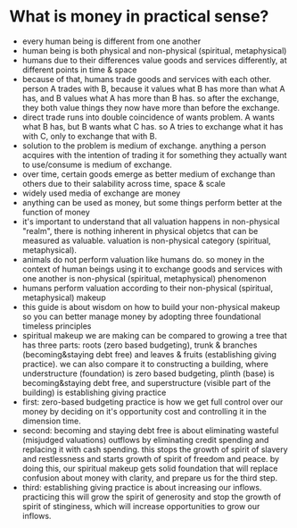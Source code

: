 # What is money in practical sense?

* every human being is different from one another
* human being is both physical and non-physical (spiritual, metaphysical)
* humans due to their differences value goods and services differently, at different points in time & space
* because of that, humans trade goods and services with each other. person A trades with B, because it values what B has more than what A has, and B values what A has more than B has. so after the exchange, they both value things they now have more than before the exchange.
* direct trade runs into double coincidence of wants problem. A wants what B has, but B wants what C has. so A tries to exchange what it has with C, only to exchange that with B.
* solution to the problem is medium of exchange. anything a person acquires with the intention of trading it for something they actually want to use/consume is medium of exchange.&#x20;
* over time, certain goods emerge as better medium of exchange than others due to their salability across time, space & scale
* widely used media of exchange are money
* anything can be used as money, but some things perform better at the function of money
* it's important to understand that all valuation happens in non-physical "realm", there is nothing inherent in physical objetcs that can be measured as valuable. valuation is non-physical category (spiritual, metaphysical).
* animals do not perform valuation like humans do. so money in the context of human beings using it to exchange goods and services with one another is non-physical (spiritual, metaphysical) phenomenon
* humans perform valuation according to their non-physical (spiritual, metaphysical) makeup
* this guide is about wisdom on how to build your non-physical makeup so you can better manage money by adopting three foundational timeless principles
* spiritual makeup we are making can be compared to growing a tree that has three parts: roots (zero based budgeting), trunk & branches (becoming\&staying debt free) and leaves & fruits (establishing giving practice). we can also compare it to constructing a building, where understructure (foundation) is zero based budgeting, plinth (base) is becoming\&staying debt free, and superstructure (visible part of the building) is establishing giving practice
* first: zero-based budgeting practice is how we get full control over our money by deciding on it's opportunity cost and controlling it in the dimension time.
* second: becoming and staying debt free is about eliminating wasteful (misjudged valuations) outflows by eliminating credit spending and replacing it with cash spending. this stops the growth of spirit of slavery and restlessness and starts growth of spirit of freedom and peace. by doing this, our spiritual makeup gets solid foundation that will replace confusion about money with clarity, and prepare us for the third step.
* third: establishing giving practice is about increasing our inflows. practicing this will grow the spirit of generosity and stop the growth of spirit of stinginess, which will increase opportunities to grow our inflows.
